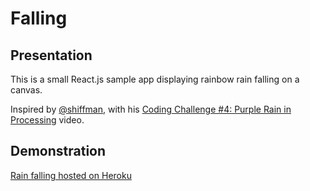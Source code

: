 # Falling

## Presentation

This is a small React.js sample app displaying rainbow rain falling on a canvas.

Inspired by [@shiffman](https://github.com/shiffman), with his [Coding Challenge #4: Purple Rain in Processing](https://www.youtube.com/watch?v=KkyIDI6rQJI) video.

## Demonstration

[Rain falling hosted on Heroku](https://falling-stripe.herokuapp.com/)